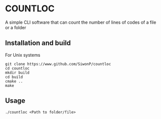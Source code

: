 # COUNTLOC

A simple CLI software that can count the number of lines of codes of a file or a
folder

## Installation and build

For Unix systems

```
git clone https://www.github.com/SiwonP/countloc
cd countloc
mkdir build
cd build
cmake ..
make
```

## Usage 

```
./countloc <Path to folder/file>
```
